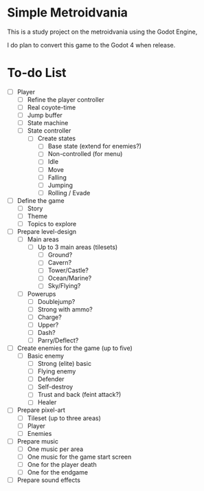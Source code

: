 # Simple Metroidvania

This is a study project on the metroidvania using the Godot Engine,

I do plan to convert this game to the Godot 4 when release.

# To-do List

- [ ] Player
  - [ ] Refine the player controller
  - [ ] Real coyote-time
  - [ ] Jump buffer
  - [ ] State machine
  - [ ] State controller
    - [ ] Create states
      - [ ] Base state (extend for enemies?)
      - [ ] Non-controlled (for menu)
      - [ ] Idle
      - [ ] Move
      - [ ] Falling
      - [ ] Jumping
      - [ ] Rolling / Evade
- [ ] Define the game
  - [ ] Story
  - [ ] Theme
  - [ ] Topics to explore
- [ ] Prepare level-design
  - [ ] Main areas
    - [ ] Up to 3 main areas (tilesets)
      - [ ] Ground?
      - [ ] Cavern?
      - [ ] Tower/Castle?
      - [ ] Ocean/Marine?
      - [ ] Sky/Flying?
  - [ ] Powerups
    - [ ] Doublejump?
    - [ ] Strong with ammo?
    - [ ] Charge?
    - [ ] Upper?
    - [ ] Dash?
    - [ ] Parry/Deflect?
- [ ] Create enemies for the game (up to five)
  - [ ] Basic enemy
    - [ ] Strong (elite) basic
    - [ ] Flying enemy
    - [ ] Defender
    - [ ] Self-destroy
    - [ ] Trust and back (feint attack?)
    - [ ] Healer
- [ ] Prepare pixel-art
  - [ ] Tileset (up to three areas)
  - [ ] Player
  - [ ] Enemies
- [ ] Prepare music
  - [ ] One music per area
  - [ ] One music for the game start screen
  - [ ] One for the player death
  - [ ] One for the endgame
- [ ] Prepare sound effects
